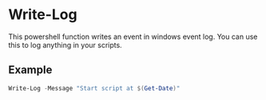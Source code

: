 # Write-Log
This powershell function writes an event in windows event log. You can use this to log anything in your scripts.

## Example
```powershell
Write-Log -Message "Start script at $(Get-Date)"